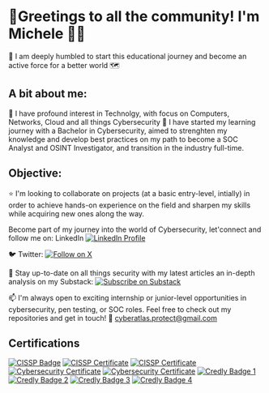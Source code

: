 # 👋Greetings to all the community! I'm Michele 🙋‍♂️
🤝 I am deeply humbled to start this educational journey and become an active force for a better world 🗺️

## A bit about me:
👀 I have profound interest in Technolgy, with focus on Computers, Networks, Cloud and all things Cybersecurity 
🌱 I have started my learning journey with a Bachelor in Cybersecurity, aimed to strenghten my knowledge and develop best practices on my path to become a SOC Analyst and OSINT Investigator, and transition in the industry full-time.

## Objective:
⭐ I'm looking to collaborate on projects (at a basic entry-level, intially) in order to achieve hands-on experience on the field and sharpen my skills while acquiring new ones along the way.

Become part of my journey into the world of Cybersecurity, let'connect and follow me on:
LinkedIn [![LinkedIn Profile](https://img.shields.io/badge/LinkedIn-Michele%20Filandro-blue?style=flat-square&logo=linkedin)](https://www.linkedin.com/in/michele-filandro-atlas-security/)


🐦 Twitter: 
[![Follow on X](https://img.shields.io/badge/X-@Atl4sCyberSec-1DA1F2?style=flat-square&logo=twitter)](https://x.com/Atl4sCyberSec)

📑 Stay up-to-date on all things security with my latest articles an in-depth analysis on my Substack:
[![Subscribe on Substack](https://img.shields.io/badge/Substack-AtlasProtect-orange?style=flat-square&logo=substack)](https://substack.com/@atlasprotect?r=1f5xo4&utm_campaign=profile&utm_medium=profile-page)

📫 I'm always open to exciting internship or junior-level opportunities in cybersecurity, pen testing, or SOC roles. Feel free to check out my repositories and get in touch! 📧 cyberatlas.protect@gmail.com
      

## Certifications

[![CISSP Badge](https://img.shields.io/badge/CISSP-Let%27sDefend-blue?logo=letsdefend&style=flat-square)](https://app.letsdefend.io/my-rewards/detail/af4cabe4778547beaf379edff34a4a56)
[![CISSP Certificate](https://img.shields.io/badge/CISSP-Basel%20Institute-blueviolet?style=flat-square&logo=graduation-cap)](https://learn.baselgovernance.org/mod/customcert/verify_certificate.php?code=6UPOI5FziI&qrcode=1)
[![CISSP Certificate](https://img.shields.io/badge/CISSP-IBM%20SkillsBuild-0f62fe?style=flat-square&logo=ibm)](https://courses.skillsbuild.skillsnetwork.site/certificates/1b0d14c95ca5460592fa255f37ca7f40)
[![Cybersecurity Certificate](https://img.shields.io/badge/Cybersecurity-IBM%20SkillsBuild-0f62fe?style=flat-square&logo=ibm)](https://courses.skillsbuild.skillsnetwork.site/certificates/6361b0078e8f41b696c700230a0b6c26)
[![Cybersecurity Certificate](https://img.shields.io/badge/Cybersecurity-IBM%20SkillsBuild-0f62fe?style=flat-square&logo=ibm)](https://courses.skillsbuild.skillsnetwork.site/certificates/804ea5422b9b475e8f15a9d406522224)
[![Credly Badge 1](https://img.shields.io/badge/Certifications-Credly%20Badge%201-1A74D9?style=flat-square)](https://www.credly.com/badges/8c13d126-6a2b-49b2-8f4e-0f468fceb60f/linked_in_profile)
[![Credly Badge 2](https://img.shields.io/badge/Certifications-Credly%20Badge%202-1A74D9?style=flat-square)](https://www.credly.com/badges/0d0d9d19-bbf5-424f-8780-01080a7a781e/linked_in_profile)
[![Credly Badge 3](https://img.shields.io/badge/Certifications-Credly%20Badge%203-1A74D9?style=flat-square)](https://www.credly.com/badges/c5679763-1543-4f47-8163-26c1c3f3cd5d/linked_in_profile)
[![Credly Badge 4](https://img.shields.io/badge/Certifications-Credly%20Badge%204-1A74D9?style=flat-square)](https://www.credly.com/badges/a3ff5c4f-4eb2-4614-8ad4-c07076624c94/linked_in_profile)





<!---
Mi117/Mi117 is a ✨ special ✨ repository because its `README.md` (this file) appears on your GitHub profile.
You can click the Preview link to take a look at your changes.
--->
